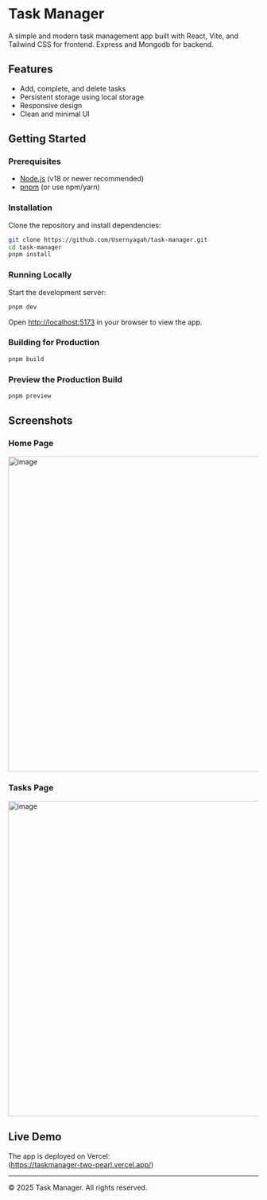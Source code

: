 # Task Manager

A simple and modern task management app built with React, Vite, and Tailwind CSS for frontend. Express and Mongodb for backend.

## Features

- Add, complete, and delete tasks
- Persistent storage using local storage
- Responsive design
- Clean and minimal UI

## Getting Started

### Prerequisites

- [Node.js](https://nodejs.org/) (v18 or newer recommended)
- [pnpm](https://pnpm.io/) (or use npm/yarn)

### Installation

Clone the repository and install dependencies:

```sh
git clone https://github.com/Usernyagah/task-manager.git
cd task-manager
pnpm install
```

### Running Locally

Start the development server:

```sh
pnpm dev
```

Open [http://localhost:5173](http://localhost:5173) in your browser to view the app.

### Building for Production

```sh
pnpm build
```

### Preview the Production Build

```sh
pnpm preview
```

## Screenshots

### Home Page

<img width="1360" height="634" alt="image" src="https://github.com/user-attachments/assets/f046fb0d-68e7-48a0-b35c-a8573fdf5b43" />


### Tasks Page

<img width="1360" height="634" alt="image" src="https://github.com/user-attachments/assets/68e29546-4910-4c9d-a117-bd1685daae64" />


## Live Demo

The app is deployed on Vercel:  
(https://taskmanager-two-pearl.vercel.app/)

---

© 2025 Task Manager. All rights reserved.
